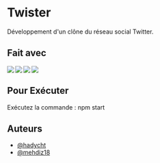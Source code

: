 # Twister

Développement d'un clône du réseau social Twitter.
 
## Fait avec

<img align="left" src="https://img.shields.io/badge/REACTJS-4682B4?style=for-the-badge&logo=&logoColor=white"/>
<img align="left" src="https://img.shields.io/badge/EXPRESSJS-000000?style=for-the-badge&logo=&logoColor=white"/>
<img align="left" src="https://img.shields.io/badge/NODEJS-ED8B00?style=for-the-badge&logo=&logoColor=white"/>
<img  src="https://img.shields.io/badge/MONGODB-9ACD32?style=for-the-badge&logo=&logoColor=white"/>  


## Pour Exécuter

Exécutez la commande : npm start

## Auteurs

- [@hadycht](https://github.com/hadycht)
- [@mehdiz18](https://github.com/mehdiz18)
